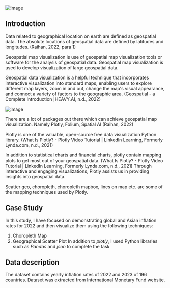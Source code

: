 ![image](https://github.com/ShevindiRodrigo/Geospatial-map-visualisation/assets/36123591/f6d41e74-e532-451a-9093-5a6ee90c6854)

## Introduction
  Data related to geographical location on earth are defined as geospatial data.
  The absolute locations of geospatial data are defined by latitudes and longitudes. (Raihan, 2022, para 1)

  Geospatial map visualization is use of geospatial  map visualization tools or software for the analysis of geospatial data.
  Geospatial map visualization is used to develop visualization of large geospatial data.

  Geospatial data visualization is a helpful technique that incorporates interactive visualization into standard maps, enabling users to explore different map layers, zoom in and out, change the map's visual appearance, and connect a variety of factors to the geographic area. 
  (Geospatial - a Complete Introduction |HEAVY.AI, n.d., 2022)
  
  ![image](https://github.com/ShevindiRodrigo/Geospatial-map-visualisation/assets/36123591/55579d42-b029-45c7-861f-bb76e1c1cf2d)

  There are a lot of packages out there which can achieve geospatial map visualization. Namely Plotly, Folium, Spatial AI (Raihan, 2022)
  
  Plotly is one of  the valuable, open-source free data visualization Python library. (What Is Plotly? - Plotly Video Tutorial | LinkedIn Learning, Formerly Lynda.com, n.d., 2021)
  
  In addition to statistical charts and financial charts, plotly contain mapping plots to get most out of your geospatial data. (What Is Plotly? - Plotly Video Tutorial | LinkedIn Learning, Formerly Lynda.com, n.d., 2021)
  Through interactive and engaging visualizations, Plotly assists us in providing insights into geospatial data.
  
  Scatter geo, choropleth, choropleth mapbox, lines on map etc. are some of the mapping techniques used by Plotly.

## Case Study
In this study, I have focused on demonstrating global and Asian inflation rates for 2022 and then visualize them using the following techniques:
  1. Choropleth Map
  2. Geographical Scatter Plot
In addition to <em>plotly</em>, I used Python libraries such as <em>Pandas</em> and <em>json</em> to complete the task

## Data description 
The dataset contains yearly inflation rates of 2022 and 2023 of 196 countries. Dataset was extracted from International Monetary Fund website.





